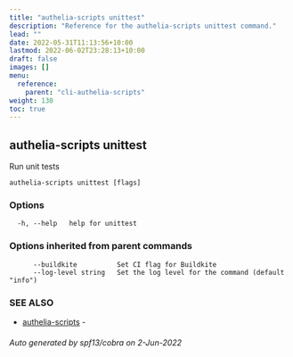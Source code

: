 ```yaml
---
title: "authelia-scripts unittest"
description: "Reference for the authelia-scripts unittest command."
lead: ""
date: 2022-05-31T11:13:56+10:00
lastmod: 2022-06-02T23:28:13+10:00
draft: false
images: []
menu:
  reference:
    parent: "cli-authelia-scripts"
weight: 130
toc: true
---
```


## authelia-scripts unittest

Run unit tests

```
authelia-scripts unittest [flags]
```

### Options

```
  -h, --help   help for unittest
```

### Options inherited from parent commands

```
      --buildkite          Set CI flag for Buildkite
      --log-level string   Set the log level for the command (default "info")
```

### SEE ALSO

* [authelia-scripts](authelia-scripts.md)	 - 

###### Auto generated by spf13/cobra on 2-Jun-2022
